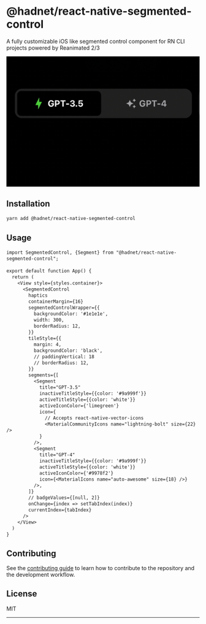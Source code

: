 # @hadnet/react-native-segmented-control

A fully customizable iOS like segmented control component for RN CLI projects powered by Reanimated 2/3

![segmented-control-preview](./preview.gif)

## Installation

```sh
yarn add @hadnet/react-native-segmented-control
```

## Usage

```tsx
import SegmentedControl, {Segment} from "@hadnet/react-native-segmented-control";

export default function App() {
  return (
    <View style={styles.container}>
      <SegmentedControl
        haptics
        containerMargin={16}
        segmentedControlWrapper={{
          backgroundColor: '#1e1e1e',
          width: 300,
          borderRadius: 12,
        }}
        tileStyle={{
          margin: 4,
          backgroundColor: 'black',
          // paddingVertical: 18
          // borderRadius: 12,
        }}
        segments={[
          <Segment
            title="GPT-3.5"
            inactiveTitleStyle={{color: '#9a999f'}}
            activeTitleStyle={{color: 'white'}}
            activeIconColor={'limegreen'}
            icon={
              // Accepts react-native-vector-icons
              <MaterialCommunityIcons name="lightning-bolt" size={22} />
            }
          />,
          <Segment
            title="GPT-4"
            inactiveTitleStyle={{color: '#9a999f'}}
            activeTitleStyle={{color: 'white'}}
            activeIconColor={'#9978f2'}
            icon={<MaterialIcons name="auto-awesome" size={18} />}
          />,
        ]}
        // badgeValues={[null, 2]}
        onChange={index => setTabIndex(index)}
        currentIndex={tabIndex}
      />
    </View>
  )
}
```

## Contributing

See the [contributing guide](CONTRIBUTING.md) to learn how to contribute to the repository and the development workflow.

## License

MIT

---


